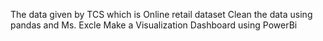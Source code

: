 The data given by TCS which is Online retail dataset
Clean the data using pandas and Ms. Excle
Make a Visualization Dashboard using PowerBi
